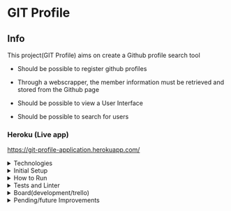 # GIT Profile


## Info
This project(GIT Profile) aims on create a Github profile search tool

- Should be possible to register github profiles

- Through a webscrapper, the member information must be retrieved and stored from the Github page

- Should be possible to view a User Interface

- Should be possible to search for users

### Heroku (Live app)

https://git-profile-application.herokuapp.com/

<details>
  <summary>
     Technologies
  </summary>

  - Ruby 3.0.3
  - Rails
  - Postgres
  - Rubocop
  - RSpec
  - SimpleCov
  - I18n

</details>

<details>
  <summary>
     Initial Setup
  </summary>

Clone project(ssh or https)
```
git clone git@github.com:xitarps/git_profile.git
```
or
```
git clone https://github.com/xitarps/git_profile.git
```

Enter folder
```
cd git_profile
```
Run Setup
```
bin/setup
```
</details>

<details>
  <summary>
     How to Run
  </summary>

Server up
```
rails s
```
Access localhost

[127.0 0.1:3000](http://127.0.0.1:3000/)

</details>

<details>
  <summary>
     Tests and Linter
  </summary>

how to run tests:
```
rspec
```

how to run linter check:
```
rubocop
```

*obs: After running tests/rspec,
SimpleCov will generate a folder 'coverage' with a coverage report(open inside your browser)
```
coverage/index.html
```

</details>

<details>
  <summary>
     Board(development/trello)
  </summary>

https://trello.com/b/Fw1PPZAB/gitprofile

</details>

<details>
  <summary>
     Pending/future Improvements
  </summary>

 - Add url shortner
 - Add more unit tests
 - Enable multi repos for members(ex: gitlab etc)
</details>